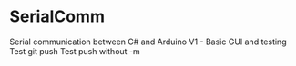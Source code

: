 # SerialComm
Serial communication between C# and Arduino
 V1 - Basic GUI and testing
      Test git push
      Test push without -m

